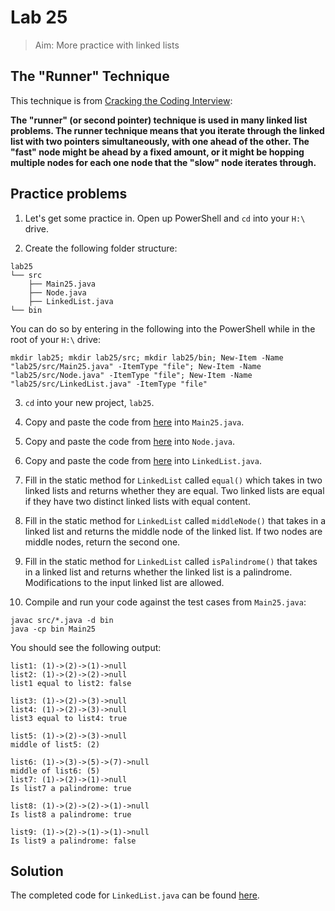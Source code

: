 # Lab 25

> Aim: More practice with linked lists 

## The "Runner" Technique
This technique is from [Cracking the Coding Interview](https://www.amazon.com/Cracking-Coding-Interview-Programming-Questions/dp/0984782850/ref=sr_1_1?ie=UTF8&qid=1543421265&sr=8-1&keywords=cracking+the+coding+interview):

**The "runner" (or second pointer) technique is used in many linked list problems. The runner technique means that you iterate through the linked list with two pointers simultaneously, with one ahead of the other. The "fast" node might be ahead by a fixed amount, or it might be hopping multiple nodes for each
one node that the "slow" node iterates through.**

## Practice problems
1. Let's get some practice in. Open up PowerShell and `cd` into your `H:\` drive.

2. Create the following folder structure:
```
lab25
└── src
    ├── Main25.java
    ├── Node.java
    ├── LinkedList.java
└── bin
```
You can do so by entering in the following into the PowerShell while in the root of your `H:\` drive:
```
mkdir lab25; mkdir lab25/src; mkdir lab25/bin; New-Item -Name "lab25/src/Main25.java" -ItemType "file"; New-Item -Name "lab25/src/Node.java" -ItemType "file"; New-Item -Name "lab25/src/LinkedList.java" -ItemType "file"
```

3. `cd` into your new project, `lab25`.

4. Copy and paste the code from <a href="/Misc/TODO/lab25/Main25.java" target="_blank">here</a> into `Main25.java`.

5. Copy and paste the code from <a href="/Misc/TODO/lab25/Node.java" target="_blank">here</a> into `Node.java`.

6. Copy and paste the code from <a href="/Misc/TODO/lab25/LinkedList.java" target="_blank">here</a> into `LinkedList.java`.

7. Fill in the static method for `LinkedList` called `equal()` which takes in two linked lists and returns whether they are equal. Two linked lists are equal if they have two distinct linked lists with equal content.

8. Fill in the static method for `LinkedList` called `middleNode()` that takes in a linked list and returns the middle node of the linked list. If two nodes are middle nodes, return the second one.

9. Fill in the static method for `LinkedList` called `isPalindrome()` that takes in a linked list and returns whether the linked list is a palindrome. Modifications to the input linked list are allowed.

10. Compile and run your code against the test cases from `Main25.java`:
```
javac src/*.java -d bin
java -cp bin Main25
```

You should see the following output:
```
list1: (1)->(2)->(1)->null
list2: (1)->(2)->(2)->null
list1 equal to list2: false

list3: (1)->(2)->(3)->null
list4: (1)->(2)->(3)->null
list3 equal to list4: true

list5: (1)->(2)->(3)->null
middle of list5: (2)

list6: (1)->(3)->(5)->(7)->null
middle of list6: (5)
list7: (1)->(2)->(1)->null
Is list7 a palindrome: true

list8: (1)->(2)->(2)->(1)->null
Is list8 a palindrome: true

list9: (1)->(2)->(1)->(1)->null
Is list9 a palindrome: false
```

## Solution
The completed code for `LinkedList.java` can be found <a href="/Misc/Solutions/Lab25/LinkedList.java" target="_blank">here</a>.